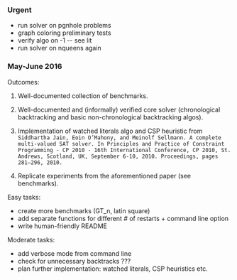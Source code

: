 
### Urgent

* run solver on pgnhole problems
* graph coloring preliminary tests
* verify algo on -1 -- see lit
* run solver on nqueens again

### May-June 2016

Outcomes:

1. Well-documented collection of benchmarks.

2. Well-documented and (informally) verified core solver (chronological backtracking and basic non-chronological backtracking algos).
3. Implementation of watched literals algo and CSP heuristic from ``` Siddhartha Jain, Eoin O’Mahony, and Meinolf Sellmann. A complete multi-valued SAT solver. In Principles and Practice of Constraint Programming -
CP 2010 - 16th International Conference, CP 2010, St. Andrews, Scotland,
UK, September 6-10, 2010. Proceedings, pages 281–296, 2010. ```
4. Replicate experiments from the aforementioned paper (see benchmarks).

Easy tasks:

* create more benchmarks (GT_n, latin square)
* add separate functions for different # of restarts + command line option
* write human-friendly README


Moderate tasks:

* add verbose mode from command line
* check for unnecessary backtracks ???
* plan further implementation: watched literals, CSP heuristics etc.



